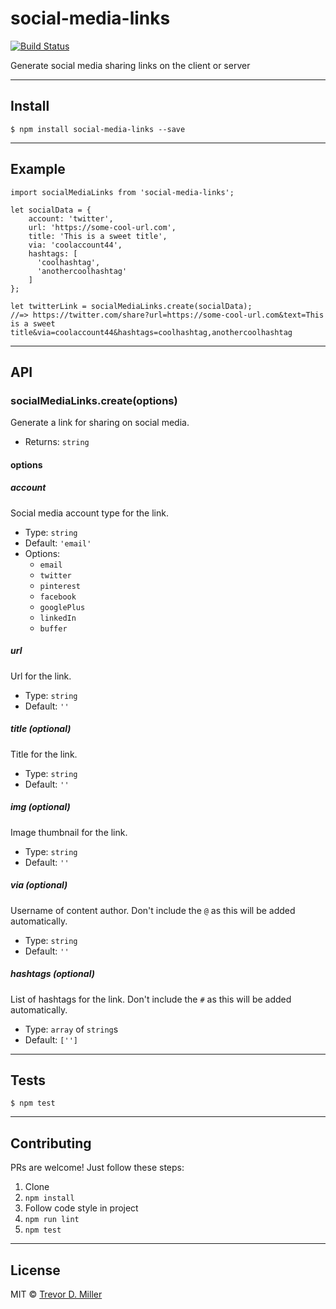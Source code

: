 # social-media-links

[![Build Status](https://travis-ci.org/trevordmiller/social-media-links.svg?branch=master)](https://travis-ci.org/trevordmiller/social-media-links)

Generate social media sharing links on the client or server

---

## Install

`$ npm install social-media-links --save`

---

## Example

```
import socialMediaLinks from 'social-media-links';

let socialData = {
    account: 'twitter',
    url: 'https://some-cool-url.com',
    title: 'This is a sweet title',
    via: 'coolaccount44',
    hashtags: [
      'coolhashtag',
      'anothercoolhashtag'
    ]
};

let twitterLink = socialMediaLinks.create(socialData);
//=> https://twitter.com/share?url=https://some-cool-url.com&text=This is a sweet title&via=coolaccount44&hashtags=coolhashtag,anothercoolhashtag
```

---

## API

### socialMediaLinks.create(options)

Generate a link for sharing on social media.

- Returns: `string`

#### options

##### account

Social media account type for the link.

- Type: `string`
- Default: `'email'`
- Options:
  - `email`
  - `twitter`
  - `pinterest`
  - `facebook`
  - `googlePlus`
  - `linkedIn`
  - `buffer`

##### url

Url for the link.

- Type: `string`
- Default: `''`

##### title (optional)

Title for the link.

- Type: `string`
- Default: `''`

##### img (optional)

Image thumbnail for the link.

- Type: `string`
- Default: `''`

##### via (optional)

Username of content author. Don't include the `@` as this will be added automatically.

- Type: `string`
- Default: `''`

##### hashtags (optional)

List of hashtags for the link. Don't include the `#` as this will be added automatically.

- Type: `array` of `string`s
- Default: `['']`

---

## Tests

`$ npm test`

---

## Contributing

PRs are welcome! Just follow these steps:

1. Clone
1. `npm install`
1. Follow code style in project
1. `npm run lint`
1. `npm test`

---

## License

MIT © [Trevor D. Miller](http://trevordmiller.com)
